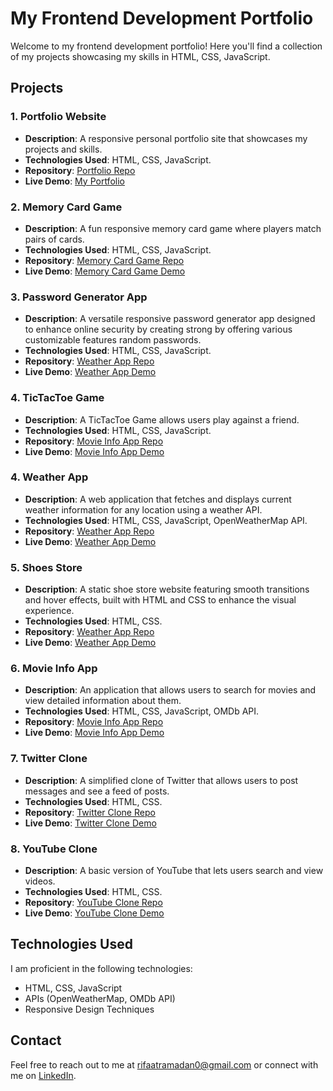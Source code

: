 # My Frontend Development Portfolio  

Welcome to my frontend development portfolio! Here you'll find a collection of my projects showcasing my skills in HTML, CSS, JavaScript.  

## Projects  

### 1. Portfolio Website  
- **Description**: A responsive personal portfolio site that showcases my projects and skills.  
- **Technologies Used**: HTML, CSS, JavaScript.  
- **Repository**: [Portfolio Repo](https://github.com/RifaatRamadan0/RifaatRamadan-portfolio?tab=readme-ov-file) 
- **Live Demo**: [My Portfolio](https://test50.w3spaces.com/index.html)

### 2. Memory Card Game  
- **Description**: A fun responsive memory card game where players match pairs of cards.  
- **Technologies Used**: HTML, CSS, JavaScript.  
- **Repository**: [Memory Card Game Repo](https://github.com/RifaatRamadan0/MemoryCardGame/blob/main/README.md)
- **Live Demo**: [Memory Card Game Demo](https://rifaat12ramadan.github.io/)

### 3. Password Generator App  
- **Description**: A versatile responsive password generator app designed to enhance online security by creating strong by offering various customizable features random passwords.
- **Technologies Used**: HTML, CSS, JavaScript.
- **Repository**: [Weather App Repo](link-to-repo)  
- **Live Demo**: [Weather App Demo](link-to-demo)

### 4. TicTacToe Game  
- **Description**: A TicTacToe Game allows users play against a friend.
- **Technologies Used**: HTML, CSS, JavaScript.  
- **Repository**: [Movie Info App Repo](link-to-repo)  
- **Live Demo**: [Movie Info App Demo](link-to-demo)

### 4. Weather App  
- **Description**: A web application that fetches and displays current weather information for any location using a weather API.  
- **Technologies Used**: HTML, CSS, JavaScript, OpenWeatherMap API.  
- **Repository**: [Weather App Repo](link-to-repo)  
- **Live Demo**: [Weather App Demo](link-to-demo)
  
### 5. Shoes Store
- **Description**: A static shoe store website featuring smooth transitions and hover effects, built with HTML and CSS to enhance the visual experience.
- **Technologies Used**: HTML, CSS.
- **Repository**: [Weather App Repo](link-to-repo)  
- **Live Demo**: [Weather App Demo](link-to-demo)  

### 6. Movie Info App  
- **Description**: An application that allows users to search for movies and view detailed information about them.  
- **Technologies Used**: HTML, CSS, JavaScript, OMDb API.  
- **Repository**: [Movie Info App Repo](link-to-repo)  
- **Live Demo**: [Movie Info App Demo](link-to-demo)
  
### 7. Twitter Clone  
- **Description**: A simplified clone of Twitter that allows users to post messages and see a feed of posts.  
- **Technologies Used**: HTML, CSS.  
- **Repository**: [Twitter Clone Repo](link-to-repo)  
- **Live Demo**: [Twitter Clone Demo](link-to-demo)  

### 8. YouTube Clone  
- **Description**: A basic version of YouTube that lets users search and view videos.  
- **Technologies Used**: HTML, CSS.  
- **Repository**: [YouTube Clone Repo](link-to-repo)  
- **Live Demo**: [YouTube Clone Demo](link-to-demo)  

## Technologies Used  
I am proficient in the following technologies:  
- HTML, CSS, JavaScript  
- APIs (OpenWeatherMap, OMDb API)  
- Responsive Design Techniques  

## Contact  
Feel free to reach out to me at rifaatramadan0@gmail.com or connect with me on [LinkedIn](https://www.linkedin.com/in/rifaat-ramadan-2b7033243/).
